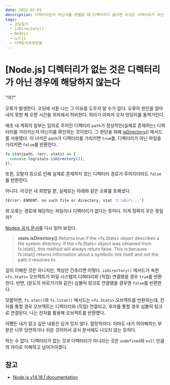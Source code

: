 ```yaml
---
date: 2022-01-01
description: 디렉터리인지 아닌지를 판별할 때 디렉터리가 없다면 이것은 디렉터리가 아닌 것에 해당할까? 
tags:
  - 코딩일기
  - isDirectory()
  - Nodejs
  - 노드js
  - 디렉토리유무판별
---
```


# [Node.js] 디렉터리가 없는 것은 디렉터리가 아닌 경우에 해당하지 않는다

"어?"

오류가 발생한다. 코딩에 서툰 나는 그 이유를 도무지 알 수가 없다. 오류의 원인을 알아내지 못한 채 오랜 시간을 의자에서 허비한다. 허리가 아파져 오자 엉덩이를 들썩거린다.

애초 내 계획의 일부는 임의로 주어진 디렉터리 `path`가 정상적인(실제로 존재하는) 디렉터리를 가리키는지 아닌지를 확인하는 것이었다. 그 판단을 위해 [isDirectory()](https://nodejs.org/dist/latest-v14.x/docs/api/all.html#fs_stats_isdirectory) 메서드를 사용했다. 이 녀석은 `path`가 디렉터리를 가리키면 `true`를, 디렉터리가 아닌 파일을 가리키면 `false`를 반환한다.

```js
fs.stat(path, (err, stats) => {
  console.log(stats.isDirectory());
});
```

또한, 오탈자 등으로 인해 실제로 존재하지 않는 디렉터리 경로가 주어지더라도 `false`를 반환한다.

아니다. 이것은 내 희망일 뿐, 실제로는 아래와 같은 오류를 토해냈다.

```sh
[Error: ENOENT: no such file or directory, stat 'C:\dir\...']
```

위 오류는 경로에 해당하는 파일이나 디렉터리가 없다는 뜻이다. 이게 정확히 무슨 뜻일까?

[Nodejs 공식 문서](https://nodejs.org/dist/latest-v14.x/docs/api/all.html#fs_stats_isdirectory)를 다시 읽어 보았다.

> **stats.isDirectory()**
> Returns true if the <fs.Stats> object describes a file system directory.
> If the <fs.Stats> object was obtained from fs.lstat(), this method will always return false. This is because fs.lstat() returns information about a symbolic link itself and not the path it resolves to.

깊이 이해한 것은 아니지만, 핵심만 간추리면 이렇다. `isDirectory()` 메서드가 속한 `<fs.Stats>` 오브젝트가 파일 시스템의 디렉터리와 (직접) 연결됐을 경우 `true`를 반환한다. 반면, (윈도의 바로가기와 같은) 심볼릭 링크로 연결됐을 경우엔 `false`를 반환한다.

덧붙이면, `fs.stat()`와 `fs.lstat()` 메서드는 `<fs.Stats>` 오브젝트를 반환하는데, 전자를 통할 경우 오브젝트는 디렉터리와 (직접) 연결되고, 후자를 통할 경우 심볼릭 링크로 연결된다. 나는 전자를 활용해 오브젝트를 반환했다.

어쨌든 내가 알고 싶은 내용은 담겨 있지 않다. 절망적이다. 아마도 내가 의아해하는 부분은 너무 당연하거나 쉬운 것이어서 공식 문서에도 나오지 않는 듯하다.

하는 수 없다. 디렉터리가 없는 것과 디렉터리가 아니라는 것은 `undefined`와 `null` 만큼의 차이로 이해하고 넘어가야겠다.

## 참고

- [Node.js v14.18.1 documentation](https://nodejs.org/dist/latest-v14.x/docs/api/all.html#fs_stats_isdirectory)
